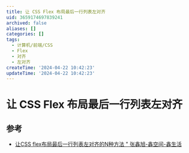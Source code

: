 ```yaml
---
title: 让 CSS Flex 布局最后一行列表左对齐
uid: 3659174697839241
archived: false
aliases: []
categories: []
tags:
  - 计算机/前端/CSS
  - Flex
  - 对齐
  - 左对齐
createTime: '2024-04-22 10:42:23'
updateTime: '2024-04-22 10:42:23'
---
```


# 让 CSS Flex 布局最后一行列表左对齐

## 参考

- [让CSS flex布局最后一行列表左对齐的N种方法 " 张鑫旭-鑫空间-鑫生活](https://www.zhangxinxu.com/wordpress/2019/08/css-flex-last-align/)
